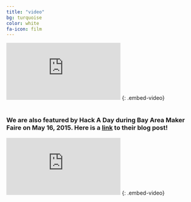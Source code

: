 ```yaml
---
title: "video"
bg: turquoise
color: white
fa-icon: film
---
```


<iframe src="http://www.youtube.com/embed/NCRXlEMkrNU" frameborder="0" allowfullscreen></iframe> {: .embed-video}
<br>
<br>

### We are also featured by Hack A Day during Bay Area Maker Faire on May 16, 2015. Here is a [link](http://hackaday.com/2015/05/21/interactive-robot-project-naughty-ball/) to their blog post!

<iframe src="http://www.youtube.com/embed/9jN-kKy9LQ0" frameborder="0" allowfullscreen></iframe> {: .embed-video}
